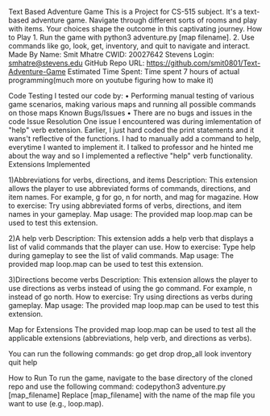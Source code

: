 Text Based Adventure Game 
This is a Project for CS-515 subject. It's a text-based adventure game. Navigate through different sorts of rooms and play with items. Your choices shape the outcome in this captivating journey.
How to Play
	1. Run the game with python3 adventure.py [map filename].
	2. Use commands like go, look, get, inventory, and quit to navigate and interact.
Made By
Name: Smit Mhatre
CWID: 20027642
Stevens Login: smhatre@stevens.edu
GitHub Repo URL: https://github.com/smit0801/Text-Adventure-Game
Estimated Time Spent: Time spent 7 hours of actual programming(much more on youtube figuring how to make it)

Code Testing
I tested our code by:
	• Performing manual testing of various game scenarios, making various maps and running all possible commands on those maps
Known Bugs/Issues
	• There are no bugs and issues in the code
Issue Resolution
One issue I encountered was during imlementation of "help" verb extension. Earlier, I just hard coded the print statements and it wans't reflective of the functions. I had to manually add a command to help, everytime I wanted to implement it. I talked to professor and he hinted me about the way and so I implemented a reflective "help" verb functionality.
Extensions Implemented

1)Abbreviations for verbs, directions, and items
Description: This extension allows the player to use abbreviated forms of commands, directions, and item names. For example, g for go, n for north, and mag for magazine.
How to exercise: Try using abbreviated forms of verbs, directions, and item names in your gameplay.
Map usage: The provided map loop.map can be used to test this extension.


2)A help verb
Description: This extension adds a help verb that displays a list of valid commands that the player can use.
How to exercise: Type help during gameplay to see the list of valid commands.
Map usage: The provided map loop.map can be used to test this extension.


3)Directions become verbs
Description: This extension allows the player to use directions as verbs instead of using the go command. For example, n instead of go north.
How to exercise: Try using directions as verbs during gameplay.
Map usage: The provided map loop.map can be used to test this extension.

Map for Extensions
The provided map loop.map can be used to test all the applicable extensions (abbreviations, help verb, and directions as verbs).

You can run the following commands:
 go <direction>
 get <item>
 drop <item>
 drop_all
 look
 inventory
 quit
 help

 How to Run
 To run the game, navigate to the base directory of the cloned repo and use the following command:
   codepython3 adventure.py [map_filename]
 Replace [map_filename] with the name of the map file you want to use (e.g., loop.map).
